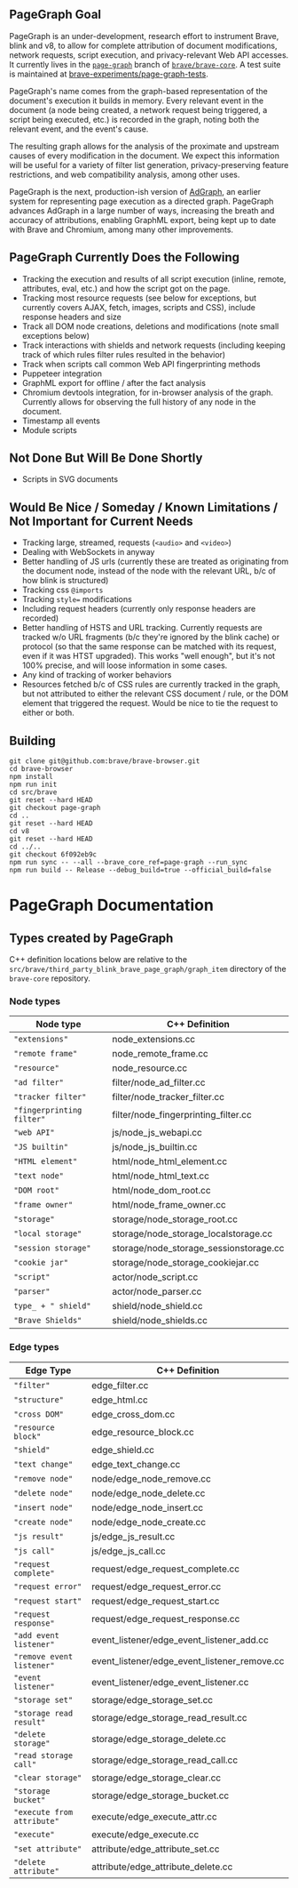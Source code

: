 PageGraph Goal
---
PageGraph is an under-development, research effort to instrument Brave, blink and v8, to allow for complete attribution of document modifications, network requests, script execution, and privacy-relevant Web API accesses.
It currently lives in the [`page-graph`](https://github.com/brave/brave-core/tree/page-graph/) branch of [`brave/brave-core`](https://github.com/brave/brave-core).  A test suite is maintained at [brave-experiments/page-graph-tests](https://github.com/brave-experiments/page-graph-tests).

PageGraph's name comes from the graph-based representation of the document's execution it builds in memory.  Every relevant event in the document (a node being created, a network request being triggered, a script being executed, etc.) is recorded in the graph, noting both the relevant event, and the event's cause.

The resulting graph allows for the analysis of the proximate and upstream causes of every modification in the document. We expect this information will be useful for a variety of filter list generation, privacy-preserving feature restrictions, and web compatibility analysis, among other uses.

PageGraph is the next, production-ish version of [AdGraph](https://arxiv.org/abs/1805.09155), an earlier system for representing page execution as a directed graph.  PageGraph advances AdGraph in a large number of ways, increasing the breath and accuracy of attributions, enabling GraphML export, being kept up to date with Brave and Chromium, among many other improvements. 

PageGraph Currently Does the Following
---
* Tracking the execution and results of all script execution (inline, remote, attributes, eval, etc.) and how the script got on the page.
* Tracking most resource requests (see below for exceptions, but currently covers AJAX, fetch, images, scripts and CSS), include response headers and size
* Track all DOM node creations, deletions and modifications (note small exceptions below)
* Track interactions with shields and network requests (including keeping track of which rules filter rules resulted in the behavior)
* Track when scripts call common Web API fingerprinting methods
* Puppeteer integration
* GraphML export for offline / after the fact analysis
* Chromium devtools integration, for in-browser analysis of the graph.  Currently allows for observing the full history of any node in the document.
* Timestamp all events
* Module scripts

Not Done But Will Be Done Shortly
---
* Scripts in SVG documents

Would Be Nice / Someday / Known Limitations / Not Important for Current Needs
---
* Tracking large, streamed, requests (`<audio>` and `<video>`)
* Dealing with WebSockets in anyway
* Better handling of JS urls (currently these are treated as originating from the document node, instead of the node with the relevant URL, b/c of how blink is structured)
* Tracking css `@imports`
* Tracking `style=` modifications
* Including request headers (currently only response headers are recorded)
* Better handling of HSTS and URL tracking. Currently requests are tracked w/o URL fragments (b/c they're ignored by the blink cache) or protocol (so that the same response can be matched with its request, even if it was HTST upgraded).  This works "well enough", but it's not 100% precise, and will loose information in some cases.
* Any kind of tracking of worker behaviors
* Resources fetched b/c of CSS rules are currently tracked in the graph, but not attributed to either the relevant CSS document / rule, or the DOM element that triggered the request.  Would be nice to tie the request to either or both.

Building
---
```
git clone git@github.com:brave/brave-browser.git
cd brave-browser
npm install
npm run init
cd src/brave
git reset --hard HEAD
git checkout page-graph
cd ..
git reset --hard HEAD
cd v8
git reset --hard HEAD
cd ../..
git checkout 6f092eb9c
npm run sync -- --all --brave_core_ref=page-graph --run_sync
npm run build -- Release --debug_build=true --official_build=false
```

# PageGraph Documentation
## Types created by PageGraph
C++ definition locations below are relative to the `src/brave/third_party_blink_brave_page_graph/graph_item` directory of the `brave-core` repository.
### Node types

| Node type                 | C++ Definition                          |
|---------------------------|-----------------------------------------|
| `"extensions"`            | node_extensions.cc                      |
| `"remote frame"`          | node_remote_frame.cc                    |
| `"resource"`              | node_resource.cc                        |
| `"ad filter"`             | filter/node_ad_filter.cc                |
| `"tracker filter"`        | filter/node_tracker_filter.cc           |
| `"fingerprinting filter"` | filter/node_fingerprinting_filter.cc    |
| `"web API"`               | js/node_js_webapi.cc                    |
| `"JS builtin"`            | js/node_js_builtin.cc                   |
| `"HTML element"`          | html/node_html_element.cc               |
| `"text node"`             | html/node_html_text.cc                  |
| `"DOM root"`              | html/node_dom_root.cc                   |
| `"frame owner"`           | html/node_frame_owner.cc                |
| `"storage"`               | storage/node_storage_root.cc            |
| `"local storage"`         | storage/node_storage_localstorage.cc    |
| `"session storage"`       | storage/node_storage_sessionstorage.cc  |
| `"cookie jar"`            | storage/node_storage_cookiejar.cc       |
| `"script"`                | actor/node_script.cc                    |
| `"parser"`                | actor/node_parser.cc                    |
| `type_ + " shield"`       | shield/node_shield.cc                   |
| `"Brave Shields"`         | shield/node_shields.cc                  |

### Edge types

| Edge Type                  | C++ Definition                               |
|----------------------------|----------------------------------------------|
| `"filter"`                 | edge_filter.cc                               |
| `"structure"`              | edge_html.cc                                 |
| `"cross DOM"`              | edge_cross_dom.cc                            |
| `"resource block"`         | edge_resource_block.cc                       |
| `"shield"`                 | edge_shield.cc                               |
| `"text change"`            | edge_text_change.cc                          |
| `"remove node"`            | node/edge_node_remove.cc                     |
| `"delete node"`            | node/edge_node_delete.cc                     |
| `"insert node"`            | node/edge_node_insert.cc                     |
| `"create node"`            | node/edge_node_create.cc                     |
| `"js result"`              | js/edge_js_result.cc                         |
| `"js call"`                | js/edge_js_call.cc                           |
| `"request complete"`       | request/edge_request_complete.cc             |
| `"request error"`          | request/edge_request_error.cc                |
| `"request start"`          | request/edge_request_start.cc                |
| `"request response"`       | request/edge_request_response.cc             |
| `"add event listener"`     | event_listener/edge_event_listener_add.cc    |
| `"remove event listener"`  | event_listener/edge_event_listener_remove.cc |
| `"event listener"`         | event_listener/edge_event_listener.cc        |
| `"storage set"`            | storage/edge_storage_set.cc                  |
| `"storage read result"`    | storage/edge_storage_read_result.cc          |
| `"delete storage"`         | storage/edge_storage_delete.cc               |
| `"read storage call"`      | storage/edge_storage_read_call.cc            |
| `"clear storage"`          | storage/edge_storage_clear.cc                |
| `"storage bucket"`         | storage/edge_storage_bucket.cc               |
| `"execute from attribute"` | execute/edge_execute_attr.cc                 |
| `"execute"`                | execute/edge_execute.cc                      |
| `"set attribute"`          | attribute/edge_attribute_set.cc              |
| `"delete attribute"`       | attribute/edge_attribute_delete.cc           |